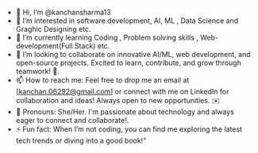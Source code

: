 - 👋 Hi, I’m @kanchansharma13
- 👀 I’m interested in software development, AI, ML , Data Science and Graghic Designing etc.
- 🌱 I’m currently learning Coding , Problem solving skills , Web-development(Full Stack) etc.
- 💞️ I’m looking to collaborate on innovative AI/ML, web development, and open-source projects. Excited to learn, contribute, and grow through teamwork! 🤝.
- 📫 How to reach me: Feel free to drop me an email at [kanchan.06292@gmail.com] or connect with me on LinkedIn for collaboration and ideas! Always open to new opportunities. ✉️
- 🌸 Pronouns: She/Her. I'm passionate about technology and always eager to connect and collaborate!.
- ⚡ Fun fact: When I’m not coding, you can find me exploring the latest tech trends or diving into a good book!"

<!---
kanchansharma13/kanchansharma13 is a ✨ special ✨ repository because its `README.md` (this file) appears on your GitHub profile.
You can click the Preview link to take a look at your changes.
--->
